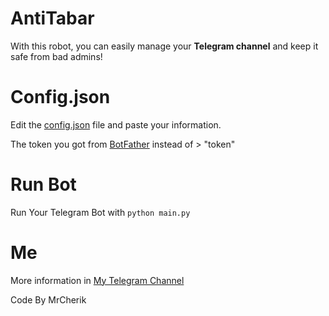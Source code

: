# AntiTabar

With this robot, you can easily manage your **Telegram channel** and keep it safe from bad admins!



# Config.json

Edit the [config.json](https://github.com/KhodeCherik/AntiTabar/blob/main/config.json) file and paste your information.

The token you got from [BotFather](https://t.me/BotFather) instead of > "token"


# Run Bot

Run Your Telegram Bot with
``` python main.py ```



# Me

More information in [My Telegram Channel](https://t.me/Cherik_Sources)

Code By MrCherik
